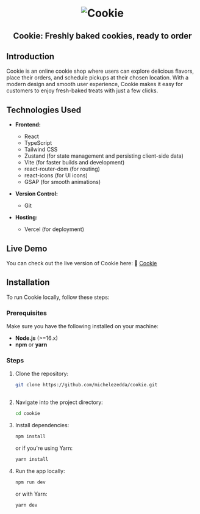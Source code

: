 <h1 align="center">
  <br>
  <img src="https://i.ibb.co/qLP4Mj3g/cookie-project.png" alt="Cookie">
  <br>
</h1>

<h2 align="center">Cookie: Freshly baked cookies, ready to order</h2> 

## Introduction
Cookie is an online cookie shop where users can explore delicious flavors, place their orders, and schedule pickups at their chosen location. With a modern design and smooth user experience, Cookie makes it easy for customers to enjoy fresh-baked treats with just a few clicks.

## Technologies Used

- **Frontend:**
  - React
  - TypeScript
  - Tailwind CSS
  - Zustand (for state management and persisting client-side data)
  - Vite (for faster builds and development)
  - react-router-dom (for routing)
  - react-icons (for UI icons)
  - GSAP (for smooth animations)

- **Version Control:**
  - Git

- **Hosting:**
  - Vercel (for deployment)

## Live Demo

You can check out the live version of Cookie here: :link: [Cookie](https://cookie-cravings.vercel.app/)

## Installation

To run Cookie locally, follow these steps:

### Prerequisites

Make sure you have the following installed on your machine:

- **Node.js** (>=16.x)
- **npm** or **yarn**

### Steps

1. Clone the repository:

   ```bash
   git clone https://github.com/michelezedda/cookie.git
      
2. Navigate into the project directory:

    ```bash
    cd cookie
    ```

3. Install dependencies:

    ```bash
    npm install
    ```

    or if you're using Yarn:

    ```bash
    yarn install
    ```

4. Run the app locally:

    ```bash
    npm run dev
    ```

    or with Yarn:

    ```bash
    yarn dev
    ```

